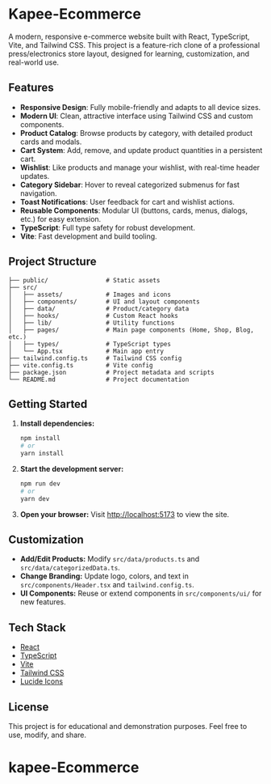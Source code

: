 # Kapee-Ecommerce

A modern, responsive e-commerce website built with React, TypeScript, Vite, and Tailwind CSS. This project is a feature-rich clone of a professional press/electronics store layout, designed for learning, customization, and real-world use.

## Features

- **Responsive Design**: Fully mobile-friendly and adapts to all device sizes.
- **Modern UI**: Clean, attractive interface using Tailwind CSS and custom components.
- **Product Catalog**: Browse products by category, with detailed product cards and modals.
- **Cart System**: Add, remove, and update product quantities in a persistent cart.
- **Wishlist**: Like products and manage your wishlist, with real-time header updates.
- **Category Sidebar**: Hover to reveal categorized submenus for fast navigation.
- **Toast Notifications**: User feedback for cart and wishlist actions.
- **Reusable Components**: Modular UI (buttons, cards, menus, dialogs, etc.) for easy extension.
- **TypeScript**: Full type safety for robust development.
- **Vite**: Fast development and build tooling.

## Project Structure

```
├── public/                # Static assets
├── src/
│   ├── assets/            # Images and icons
│   ├── components/        # UI and layout components
│   ├── data/              # Product/category data
│   ├── hooks/             # Custom React hooks
│   ├── lib/               # Utility functions
│   ├── pages/             # Main page components (Home, Shop, Blog, etc.)
│   ├── types/             # TypeScript types
│   └── App.tsx            # Main app entry
├── tailwind.config.ts     # Tailwind CSS config
├── vite.config.ts         # Vite config
├── package.json           # Project metadata and scripts
└── README.md              # Project documentation
```

## Getting Started

1. **Install dependencies:**

   ```bash
   npm install
   # or
   yarn install
   ```

2. **Start the development server:**

   ```bash
   npm run dev
   # or
   yarn dev
   ```

3. **Open your browser:**
   Visit [http://localhost:5173](http://localhost:5173) to view the site.

## Customization

- **Add/Edit Products:** Modify `src/data/products.ts` and `src/data/categorizedData.ts`.
- **Change Branding:** Update logo, colors, and text in `src/components/Header.tsx` and `tailwind.config.ts`.
- **UI Components:** Reuse or extend components in `src/components/ui/` for new features.

## Tech Stack

- [React](https://react.dev/)
- [TypeScript](https://www.typescriptlang.org/)
- [Vite](https://vitejs.dev/)
- [Tailwind CSS](https://tailwindcss.com/)
- [Lucide Icons](https://lucide.dev/)

## License

This project is for educational and demonstration purposes. Feel free to use, modify, and share.

# kapee-Ecommerce
